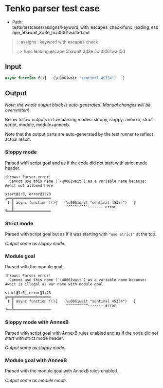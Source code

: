 # Tenko parser test case

- Path: tests/testcases/assigns/keyword_with_escapes_check/func_leading_escape_5bawait_3d3e_5cu0061wait5d.md

> :: assigns : keyword with escapes check
>
> ::> func leading escape 5bawait 3d3e 5cu0061wait5d

## Input

`````js
async function f(){   (\u0061wait "sentinal 45334")   }
`````

## Output

_Note: the whole output block is auto-generated. Manual changes will be overwritten!_

Below follow outputs in five parsing modes: sloppy, sloppy+annexb, strict script, module, module+annexb.

Note that the output parts are auto-generated by the test runner to reflect actual result.

### Sloppy mode

Parsed with script goal and as if the code did not start with strict mode header.

`````
throws: Parser error!
  Cannot use this name (`\u0061wait`) as a variable name because: Await not allowed here

start@1:0, error@1:23
╔══╦═════════════════
 1 ║ async function f(){   (\u0061wait "sentinal 45334")   }
   ║                        ^^^^^^^^^^------- error
╚══╩═════════════════

`````

### Strict mode

Parsed with script goal but as if it was starting with `"use strict"` at the top.

_Output same as sloppy mode._

### Module goal

Parsed with the module goal.

`````
throws: Parser error!
  Cannot use this name (`\u0061wait`) as a variable name because: Await is illegal as var name with module goal

start@1:0, error@1:23
╔══╦═════════════════
 1 ║ async function f(){   (\u0061wait "sentinal 45334")   }
   ║                        ^^^^^^^^^^------- error
╚══╩═════════════════

`````

### Sloppy mode with AnnexB

Parsed with script goal with AnnexB rules enabled and as if the code did not start with strict mode header.

_Output same as sloppy mode._

### Module goal with AnnexB

Parsed with the module goal with AnnexB rules enabled.

_Output same as module mode._
